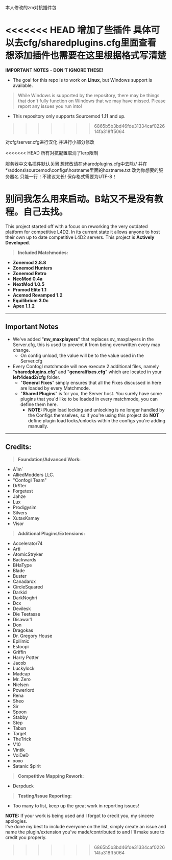 本人修改的zm对抗插件包  

<<<<<<< HEAD
增加了些插件 具体可以去cfg/sharedplugins.cfg里面查看 想添加插件也需要在这里根据格式写清楚  
=======
**IMPORTANT NOTES** - **DON'T IGNORE THESE!**
* The goal for this repo is to work on **Linux**, but Windows support is available.
> While Windows is supported by the repository, there may be things that don't fully function on Windows that we may have missed.
> Please report any issues you run into!
* This repository only supports Sourcemod **1.11** and up.
>>>>>>> 6865b5b3bd46fde31334caf022614fa318ff5064

对cfg/server.cfg进行汉化 并进行小部分修改  

<<<<<<< HEAD
所有对抗配置取消了lerp限制  

服务器中文名插件默认关闭 想修改请在sharedplugins.cfg中去除// 并在*\addons\sourcemod\configs\hostname里面的hostname.txt 改为你想要的服务器名 只能一行！不建议太长! 保存格式需要为UTF-8！

别问我怎么用来启动。B站又不是没有教程。自己去找。  
=======
This project started off with a focus on reworking the very outdated platform for competitive L4D2.
In its current state it allows anyone to host their own up to date competitive L4D2 servers.
This project is **Actively Developed**.

> **Included Matchmodes:**
* **Zonemod 2.8.8**
* **Zonemod Hunters**
* **Zonemod Retro**
* **NeoMod 0.4a** 
* **NextMod 1.0.5**
* **Promod Elite 1.1**
* **Acemod Revamped 1.2**
* **Equilibrium 3.0c**
* **Apex 1.1.2**

---

## **Important Notes**
* We've added "**mv_maxplayers**" that replaces sv_maxplayers in the Server.cfg, this is used to prevent it from being overwritten every map change.
  * On config unload, the value will be to the value used in the Server.cfg
* Every Confogl matchmode will now execute 2 additional files, namely "**sharedplugins.cfg**" and "**generalfixes.cfg**" which are located in your **left4dead2/cfg** folder.
  * "**General Fixes**" simply ensures that all the Fixes discussed in here are loaded by every Matchmode.
  * "**Shared Plugins**" is for you, the Server host. You surely have some plugins that you'd like to be loaded in every matchmode, you can define them here. 
    * **NOTE:** Plugin load locking and unlocking is no longer handled by the Configs themselves, so if you're using this project do **NOT** define plugin load locks/unlocks within the configs you're adding manually.

---
	
## **Credits:**

> **Foundation/Advanced Work:**
* A1m`
* AlliedModders LLC.
* "Confogl Team"
* Dr!fter
* Forgetest
* Jahze
* Lux
* Prodigysim
* Silvers
* XutaxKamay
* Visor

> **Additional Plugins/Extensions:**
* Accelerator74
* Arti 
* AtomicStryker 
* Backwards
* BHaType
* Blade 
* Buster
* Canadarox 
* CircleSquared 
* Darkid 
* DarkNoghri
* Dcx 
* Devilesk
* Die Teetasse 
* Disawar1 
* Don 
* Dragokas
* Dr. Gregory House
* Epilimic 
* Estoopi 
* Griffin 
* Harry Potter
* Jacob 
* Luckylock 
* Madcap
* Mr. Zero
* Nielsen
* Powerlord
* Rena
* Sheo
* Sir
* Spoon
* Stabby 
* Step 
* Tabun
* Target
* TheTrick
* V10 
* Vintik
* VoiDeD
* xoxo
* $atanic $pirit


> **Competitive Mapping Rework:**
* Derpduck

> **Testing/Issue Reporting:**
* Too many to list, keep up the great work in reporting issues!

**NOTE:** If your work is being used and I forgot to credit you, my sincere apologies.  
I've done my best to include everyone on the list, simply create an issue and name the plugin/extension you've made/contributed to and I'll make sure to credit you properly.
>>>>>>> 6865b5b3bd46fde31334caf022614fa318ff5064
